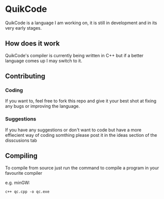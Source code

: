 # QuikCode
QuikCode is a language I am working on, it is still in development and in its very early stages.
## How does it work
QuikCode's compiler is currently being written in C++ but if a better language comes up I may switch to it.
## Contributing
### Coding
If you want to, feel free to fork this repo and give it your best shot at fixing any bugs or improving the language.
### Suggestions
If you have any suggestions or don't want to code but have a more effiecient way of coding somthing please post it in the ideas section of the disscusions tab
## Compiling
To compile from source just run the command to compile a program in your favourite compiler

e.g. minGW:
```
c++ qc.cpp -o qc.exe
```